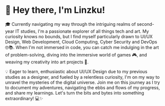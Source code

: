 <h1>👋 Hey there, I'm Linzku!</h1>

🎓 Currently navigating my way through the intriguing realms of second-year IT studies, I'm a passionate explorer of all things tech and art. My curiosity knows no bounds, but I find myself particularly drawn to UI/UX Design, Web Development, Cloud Computing, Cyber Security and DevOps 🤓📚. When I'm not immersed in code, you can catch me indulging in the art of problem-solving, diving into the immersive world of games 🎮, and weaving my creativity into art projects 🎨.

💡 Eager to learn, enthusiastic about UI/UX Design due to my previous studies as a designer, and fueled by a relentless curiosity, I'm on my way to unravel the mysteries of the digital universe. Join me on this journey as I try to document my adventures, navigating the ebbs and flows of my progress, and share my learnings. Let's turn the bits and bytes into something extraordinary! 💻✨
